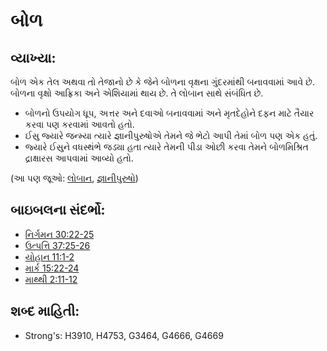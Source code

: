 # બોળ 

## વ્યાખ્યા: 

બોળ એક તેલ અથવા તો તેજાનો છે કે જેને બોળના વૃક્ષના ગુંદરમાંથી બનાવવામાં આવે છે. બોળના વૃક્ષો આફ્રિકા અને એશિયામાં થાય છે.
તે લોબાન સાથે સંબંધિત છે.

* બોળનો ઉપયોગ ધૂપ, અત્તર અને દવાઓ બનાવવામાં અને મૃતદેહોને દફન માટે તૈયાર કરવા પણ કરવામાં આવતો હતો.
* ઈસુ જ્યારે જન્મ્યા ત્યારે જ્ઞાનીપુરુષોએ તેમને જે ભેટો આપી તેમાં બોળ પણ એક હતું.
* જ્યારે ઈસુને વધસ્થંભે જડ્યા હતા ત્યારે તેમની પીડા ઓછી કરવા તેમને બોળમિશ્રિત દ્રાક્ષારસ આપવામાં આવ્યો હતો.

(આ પણ જૂઓ: [લોબાન](../other/frankincense.md), [જ્ઞાનીપુરુષો](../other/learnedmen.md))

## બાઇબલના સંદર્ભો: 

* [નિર્ગમન 30:22-25](rc://gu/tn/help/exo/30/22)
* [ઉત્પત્તિ 37:25-26](rc://gu/tn/help/gen/37/25)
* [યોહાન 11:1-2](rc://gu/tn/help/jhn/11/01)
* [માર્ક 15:22-24](rc://gu/tn/help/mrk/15/22)
* [માથ્થી 2:11-12](rc://gu/tn/help/mat/02/11)

## શબ્દ માહિતી: 

* Strong's: H3910, H4753, G3464, G4666, G4669
